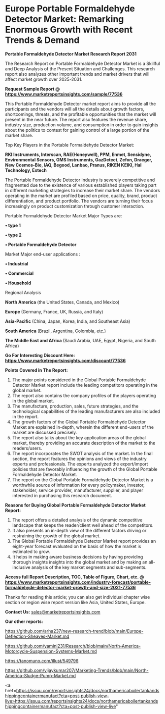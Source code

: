 # Europe Portable Formaldehyde Detector Market: Remarking Enormous Growth with Recent Trends & Demand

<strong>Portable Formaldehyde Detector Market Research Report 2031</strong>

The Research Report on Portable Formaldehyde Detector Market is a Skillful and Deep Analysis of the Present Situation and Challenges. This research report also analyzes other important trends and market drivers that will affect market growth over 2025-2031.

<strong>Request Sample Report @ <a href=https://www.marketreportsinsights.com/sample/77536>https://www.marketreportsinsights.com/sample/77536</a></strong>

This Portable Formaldehyde Detector market report aims to provide all the participants and the vendors will all the details about growth factors, shortcomings, threats, and the profitable opportunities that the market will present in the near future. The report also features the revenue share, industry size, production volume, and consumption in order to gain insights about the politics to contest for gaining control of a large portion of the market share.

Top Key Players in the Portable Formaldehyde Detector Market:

<strong>RKI Instruments, Interscan, RAE(Honeywell), PPM, Enmet, Sensidyne, Environmental Sensors, GMS Instruments, GazDetect, Zefon, Draeger, New Cosmos-Bie, IAQ, Begood, Lanbao, Pranus, RIKEN KEIKI, Hal Technology, Extech</strong>

The Portable Formaldehyde Detector Industry is severely competitive and fragmented due to the existence of various established players taking part in different marketing strategies to increase their market share. The vendors operating in the market are profiled based on price, quality, brand, product differentiation, and product portfolio. The vendors are turning their focus increasingly on product customization through customer interaction.

Portable Formaldehyde Detector Market Major Types are:

<strong>• type 1

• type 2

• Portable Formaldehyde Detector</strong>

Market Major end-user applications :

<strong>• Industrial

• Commercial

• Household</strong>

Regional Analysis

</u><strong><b>North America</b></strong> (the United States, Canada, and Mexico)

<strong><b>Europe </b></strong>(Germany, France, UK, Russia, and Italy)

<strong><b>Asia-Pacific</b></strong> (China, Japan, Korea, India, and Southeast Asia)

<strong><b>South America</b></strong> (Brazil, Argentina, Colombia, etc.)

<strong><b>The Middle East and Africa</b></strong> (Saudi Arabia, UAE, Egypt, Nigeria, and South Africa)

<strong>Go For Interesting Discount Here: <a href=https://www.marketreportsinsights.com/discount/77536>https://www.marketreportsinsights.com/discount/77536</a></strong>

<strong>Points Covered in The Report:</strong>
<ol>
  <li>The major points considered in the Global Portable Formaldehyde Detector Market report include the leading competitors operating in the global market.</li>
  <li>The report also contains the company profiles of the players operating in the global market.</li>
  <li>The manufacture, production, sales, future strategies, and the technological capabilities of the leading manufacturers are also included in the report.</li>
  <li>The growth factors of the Global Portable Formaldehyde Detector Market are explained in-depth, wherein the different end-users of the market are discussed precisely.</li>
  <li>The report also talks about the key application areas of the global market, thereby providing an accurate description of the market to the readers/users.</li>
  <li>The report incorporates the SWOT analysis of the market. In the final section, the report features the opinions and views of the industry experts and professionals. The experts analyzed the export/import policies that are favorably influencing the growth of the Global Portable Formaldehyde Detector Market.</li>
  <li>The report on the Global Portable Formaldehyde Detector Market is a worthwhile source of information for every policymaker, investor, stakeholder, service provider, manufacturer, supplier, and player interested in purchasing this research document.</li>
</ol>
<strong>Reasons for Buying Global Portable Formaldehyde Detector Market Report:</strong>

<ol>
  <li>The report offers a detailed analysis of the dynamic competitive landscape that keeps the reader/client well ahead of the competitors.</li>
  <li>It also presents an in-depth view of the different factors driving or restraining the growth of the global market.</li>
  <li>The Global Portable Formaldehyde Detector Market report provides an eight-year forecast evaluated on the basis of how the market is estimated to grow.</li>
  <li>It helps in making aware business decisions by having providing thorough insights insights into the global market and by making an all-inclusive analysis of the key market segments and sub-segments.</li>
</ol>
<strong>Access full Report Description, TOC, Table of Figure, Chart, etc. @ <a href=https://www.marketreportsinsights.com/industry-forecast/portable-formaldehyde-detector-market-growth-and-size-2021-77536>https://www.marketreportsinsights.com/industry-forecast/portable-formaldehyde-detector-market-growth-and-size-2021-77536</a></strong>


Thanks for reading this article; you can also get individual chapter wise section or region wise report version like Asia, United States, Europe.

<strong>Contact Us:</strong>
sales@marketreportsinsights.com

<strong>Our other reports:</strong>

<a href=https://github.com/arha237/new-research-trend/blob/main/Europe-Deflection-Sheaves-Market.md>https://github.com/arha237/new-research-trend/blob/main/Europe-Deflection-Sheaves-Market.md</a>

<a href=https://github.com/yamini231/Research/blob/main/North-America-Motorcycle-Suspension-Systems-Market.md>https://github.com/yamini231/Research/blob/main/North-America-Motorcycle-Suspension-Systems-Market.md</a>

<a href=https://tanomuno.com/illust/549796>https://tanomuno.com/illust/549796</a>

<a href=https://github.com/vijaykumar207/Marketing-Trends/blob/main/North-America-Sludge-Pump-Market.md>https://github.com/vijaykumar207/Marketing-Trends/blob/main/North-America-Sludge-Pump-Market.md</a>

<a href=https://issuu.com/reportsinsights24/docs/northamericaboilertankandshippingcontainermanufact?cta=post-publish-view-live>https://issuu.com/reportsinsights24/docs/northamericaboilertankandshippingcontainermanufact?cta=post-publish-view-live</a>"
